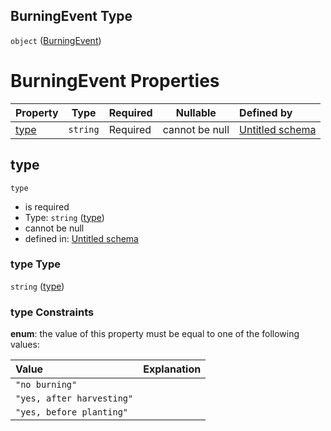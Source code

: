 ## BurningEvent Type

`object` ([BurningEvent](specification-definitions-burningevent.md))

# BurningEvent Properties

| Property      | Type     | Required | Nullable       | Defined by                                                                                                                         |
| :------------ | -------- | -------- | -------------- | :--------------------------------------------------------------------------------------------------------------------------------- |
| [type](#type) | `string` | Required | cannot be null | [Untitled schema](specification-definitions-burningevent-properties-type.md "undefined#/definitions/BurningEvent/properties/type") |

## type




`type`

-   is required
-   Type: `string` ([type](specification-definitions-burningevent-properties-type.md))
-   cannot be null
-   defined in: [Untitled schema](specification-definitions-burningevent-properties-type.md "undefined#/definitions/BurningEvent/properties/type")

### type Type

`string` ([type](specification-definitions-burningevent-properties-type.md))

### type Constraints

**enum**: the value of this property must be equal to one of the following values:

| Value                     | Explanation |
| :------------------------ | ----------- |
| `"no burning"`            |             |
| `"yes, after harvesting"` |             |
| `"yes, before planting"`  |             |
